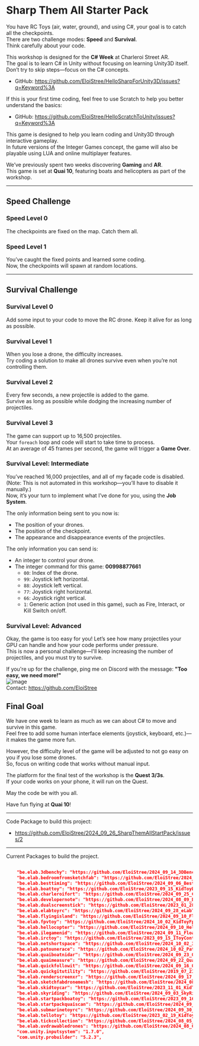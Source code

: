

# Sharp Them All Starter Pack

You have RC Toys (air, water, ground), and using C#, your goal is to catch all the checkpoints.  
There are two challenge modes: **Speed** and **Survival**.  
Think carefully about your code.

This workshop is designed for the **C# Week** at Charleroi Street AR.  
The goal is to learn C# in Unity without focusing on learning Unity3D itself.  
Don’t try to skip steps—focus on the C# concepts.  
- GitHub: https://github.com/EloiStree/HelloSharpForUnity3D/issues?q=Keyword%3A

If this is your first time coding, feel free to use Scratch to help you better understand the basics:  
- GitHub: https://github.com/EloiStree/HelloScratchToUnity/issues?q=Keyword%3A

This game is designed to help you learn coding and Unity3D through interactive gameplay.  
In future versions of the Integer Games concept, the game will also be playable using LUA and online multiplayer features.

We’ve previously spent two weeks discovering **Gaming** and **AR**.  
This game is set at **Quai 10**, featuring boats and helicopters as part of the workshop.

---

## Speed Challenge

### Speed Level 0
The checkpoints are fixed on the map. Catch them all.

### Speed Level 1
You’ve caught the fixed points and learned some coding.  
Now, the checkpoints will spawn at random locations.

---

## Survival Challenge

### Survival Level 0
Add some input to your code to move the RC drone. Keep it alive for as long as possible.

### Survival Level 1
When you lose a drone, the difficulty increases.  
Try coding a solution to make all drones survive even when you’re not controlling them.

### Survival Level 2
Every few seconds, a new projectile is added to the game.  
Survive as long as possible while dodging the increasing number of projectiles.

### Survival Level 3
The game can support up to 16,500 projectiles.  
Your `foreach` loop and code will start to take time to process.  
At an average of 45 frames per second, the game will trigger a **Game Over**.


### Survival Level: Intermediate
You’ve reached 16,000 projectiles, and all of my façade code is disabled.  
(Note: This is not automated in this workshop—you’ll have to disable it manually.)  
Now, it’s your turn to implement what I’ve done for you, using the **Job System**.

The only information being sent to you now is:
- The position of your drones.
- The position of the checkpoint.
- The appearance and disappearance events of the projectiles.

The only information you can send is:
- An integer to control your drone.
- The integer command for this game: **00998877661**
  - `00`: Index of the drone.
  - `99`: Joystick left horizontal.
  - `88`: Joystick left vertical.
  - `77`: Joystick right horizontal.
  - `66`: Joystick right vertical.
  - `1`: Generic action (not used in this game), such as Fire, Interact, or Kill Switch on/off.


### Survival Level: Advanced
Okay, the game is too easy for you! Let’s see how many projectiles your GPU can handle and how your code performs under pressure.  
This is now a personal challenge—I'll keep increasing the number of projectiles, and you must try to survive.

If you're up for the challenge, ping me on Discord with the message: **"Too easy, we need more!"**  
![image](https://github.com/user-attachments/assets/65b11142-95e5-41f3-a80c-b53611834b03)  
Contact: https://github.com/EloiStree



## Final Goal

We have one week to learn as much as we can about C# to move and survive in this game.  
Feel free to add some human interface elements (joystick, keyboard, etc.)—it makes the game more fun.

However, the difficulty level of the game will be adjusted to not go easy on you if you lose some drones.  
So, focus on writing code that works without manual input.

The platform for the final test of the workshop is the **Quest 3/3s**.  
If your code works on your phone, it will run on the Quest.

May the code be with you all.

Have fun flying at **Quai 10**!





-------------------------

 Code Package to build this project:
 - https://github.com/EloiStree/2024_09_26_SharpThemAllStartPack/issues/2









------------------



Current Packages to build the project.
``` json

    "be.elab.3dbenchy": "https://github.com/EloiStree/2024_09_14_3DBenchy.git",
    "be.elab.bedroomfromsketchfab": "https://github.com/EloiStree/2024_08_16_BedroomFromSketchab.git",
    "be.elab.besttiming": "https://github.com/EloiStree/2024_09_06_BestTimingScore.git",
    "be.elab.boattoy": "https://github.com/EloiStree/2023_09_15_KidToyBoatModeCode.git",
    "be.elab.charleroifort": "https://github.com/EloiStree/2024_09_25_Charleroi1666.git",
    "be.elab.developernote": "https://github.com/EloiStree/2024_08_09_DeveloperNote.git",
    "be.elab.dualscreenstick": "https://github.com/EloiStree/2023_01_28_ScreenDualJoystick.git",
    "be.elab.elabtoyrc": "https://github.com/EloiStree/2024_09_28_eLabToysRC.git",
    "be.elab.flyingisland": "https://github.com/EloiStree/2024_09_10_FlyingIsland.git",
    "be.elab.fpvtoy": "https://github.com/EloiStree/2024_10_02_KidToyFpvDronerModeCode.git",
    "be.elab.hellocopter": "https://github.com/EloiStree/2024_09_10_HelicopterMove.git",
    "be.elab.ilegamenid": "https://github.com/EloiStree/2024_09_11_FloatingIslandNidGaming.git",
    "be.elab.irctoy": "https://github.com/EloiStree/2023_09_15_IToyControllerRC.git",
    "be.elab.netshortspace": "https://github.com/EloiStree/2024_10_02_32767MMPlayZone.git",
    "be.elab.patounerace": "https://github.com/EloiStree/2024_10_02_PatouneRace.git",
    "be.elab.quaiboatnidar": "https://github.com/EloiStree/2024_09_23_Quai10Boat.git",
    "be.elab.quaimeasure": "https://github.com/EloiStree/2024_09_22_Quai10Mesh.git",
    "be.elab.quickfollowit": "https://github.com/EloiStree/2024_09_16_QuickFollowIt.git",
    "be.elab.quickgitutility": "https://github.com/EloiStree/2019_07_21_QuickGitUtility.git",
    "be.elab.renderscreenxr": "https://github.com/EloiStree/2024_09_17_DroneRenderScreenXR.git",
    "be.elab.sketchfabdronemesh": "https://github.com/EloiStree/2024_08_05_SketchFabDroneMesh.git",
    "be.elab.skidtoycar": "https://github.com/EloiStree/2023_11_01_KidToyCarSkidSteeringCode.git",
    "be.elab.skyriding": "https://github.com/EloiStree/2024_09_03_SkyRidingPath.git",
    "be.elab.startpackboatoy": "https://github.com/EloiStree/2023_09_16_StartPackBoatToy.git",
    "be.elab.startpackquaiscan": "https://github.com/EloiStree/2024_09_25_StartPackQuai1666.git",
    "be.elab.submarinetoyrc": "https://github.com/EloiStree/2024_09_30_KidToySubmarineModeCode.git",
    "be.elab.tellotoy": "https://github.com/EloiStree/2023_02_19_KidToyDroneTelloModeCode.git",
    "be.elab.tickcollection": "https://github.com/EloiStree/2024_08_05_TickCollection.git",
    "be.elab.uvdrawabledrones": "https://github.com/EloiStree/2024_08_05_UvDrawableDrones.git",
    "com.unity.inputsystem": "1.7.0",
    "com.unity.probuilder": "5.2.3",

```










